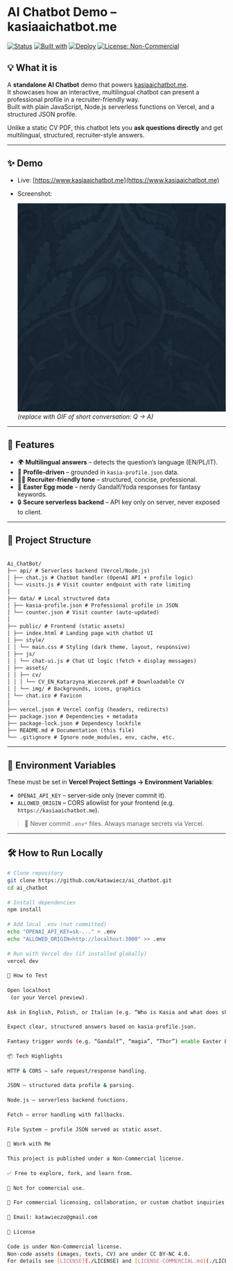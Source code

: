 # AI Chatbot Demo – kasiaaichatbot.me

[![Status](https://img.shields.io/badge/status-active-brightgreen)](#)
[![Built with](https://img.shields.io/badge/built%20with-HTML%2FCSS%2FJS%20%2B%20Node.js-informational)](#)
[![Deploy](https://img.shields.io/badge/deploy-Vercel-black)](#)
[![License: Non-Commercial](https://img.shields.io/badge/license-Non--Commercial-important)](#license)

## 💡 What it is
A **standalone AI Chatbot** demo that powers [kasiaaichatbot.me](https://www.kasiaaichatbot.me).  
It showcases how an interactive, multilingual chatbot can present a professional profile in a recruiter-friendly way.  
Built with plain JavaScript, Node.js serverless functions on Vercel, and a structured JSON profile.  

Unlike a static CV PDF, this chatbot lets you **ask questions directly** and get multilingual, structured, recruiter-style answers.

---

## ✨ Demo
- Live: [https://www.kasiaaichatbot.me](https://www.kasiaaichatbot.me)  
- Screenshot:  

  ![Demo Screenshot](./public/assets/img/background.png)  
  *(replace with GIF of short conversation: Q → A)*  

---

## 🚀 Features
- 🌍 **Multilingual answers** – detects the question’s language (EN/PL/IT).  
- 📑 **Profile-driven** – grounded in `kasia-profile.json` data.  
- 🧑‍💼 **Recruiter-friendly tone** – structured, concise, professional.  
- 🧙 **Easter Egg mode** – nerdy Gandalf/Yoda responses for fantasy keywords.  
- 🔒 **Secure serverless backend** – API key only on server, never exposed to client.  

---

## 🧩 Project Structure

```

Ai_ChatBot/
├── api/ # Serverless backend (Vercel/Node.js)
│ ├── chat.js # Chatbot handler (OpenAI API + profile logic)
│ └── visits.js # Visit counter endpoint with rate limiting
│
├── data/ # Local structured data
│ ├── kasia-profile.json # Professional profile in JSON
│ └── counter.json # Visit counter (auto-updated)
│
├── public/ # Frontend (static assets)
│ ├── index.html # Landing page with chatbot UI
│ ├── style/
│ │ └── main.css # Styling (dark theme, layout, responsive)
│ ├── js/
│ │ └── chat-ui.js # Chat UI logic (fetch + display messages)
│ ├── assets/
│ │ ├── cv/
│ │ │ └── CV_EN_Katarzyna_Wieczorek.pdf # Downloadable CV
│ │ └── img/ # Backgrounds, icons, graphics
│ └── chat.ico # Favicon
│
├── vercel.json # Vercel config (headers, redirects)
├── package.json # Dependencies + metadata
├── package-lock.json # Dependency lockfile
├── README.md # Documentation (this file)
└── .gitignore # Ignore node_modules, env, cache, etc.

```
---

## 🔐 Environment Variables
These must be set in **Vercel Project Settings → Environment Variables**:

- `OPENAI_API_KEY` – server-side only (never commit it).  
- `ALLOWED_ORIGIN` – CORS allowlist for your frontend (e.g. `https://kasiaaichatbot.me`).  

> 🔑 Never commit `.env*` files. Always manage secrets via Vercel.  

---

## 🛠️ How to Run Locally

```bash
# Clone repository
git clone https://github.com/katawiecz/ai_chatbot.git
cd ai_chatbot

# Install dependencies
npm install

# Add local .env (not committed)
echo "OPENAI_API_KEY=sk-..." > .env
echo "ALLOWED_ORIGIN=http://localhost:3000" >> .env

# Run with Vercel dev (if installed globally)
vercel dev

🧪 How to Test

Open localhost
 (or your Vercel preview).

Ask in English, Polish, or Italian (e.g. “Who is Kasia and what does she do?”).

Expect clear, structured answers based on kasia-profile.json.

Fantasy trigger words (e.g. “Gandalf”, “magia”, “Thor”) enable Easter Egg mode.

📦 Tech Highlights

HTTP & CORS – safe request/response handling.

JSON – structured data profile & parsing.

Node.js – serverless backend functions.

Fetch – error handling with fallbacks.

File System – profile JSON served as static asset.

🤝 Work with Me

This project is published under a Non-Commercial license.

✅ Free to explore, fork, and learn from.

🚫 Not for commercial use.

💼 For commercial licensing, collaboration, or custom chatbot inquiries → contact me directly.

📧 Email: katawieczo@gmail.com

🔏 License

Code is under Non-Commercial license.
Non-code assets (images, texts, CV) are under CC BY-NC 4.0.
For details see [LICENSE](./LICENSE) and [LICENSE-COMMERCIAL.md](./LICENSE-COMMERCIAL.md).

